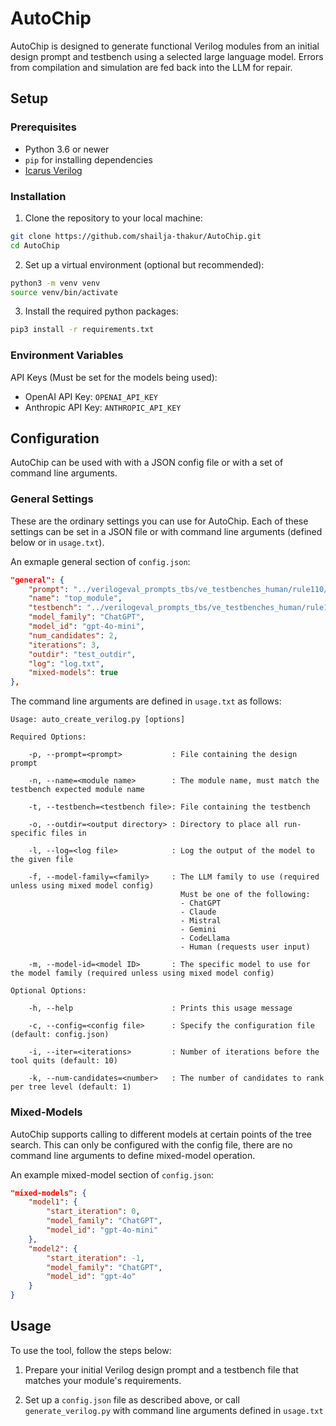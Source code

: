 # AutoChip

AutoChip is designed to generate functional Verilog modules from an initial design prompt and testbench using a selected large language model. Errors from compilation and simulation are fed back into the LLM for repair.

## Setup

### Prerequisites

- Python 3.6 or newer
- `pip` for installing dependencies
- [Icarus Verilog](https://github.com/steveicarus/iverilog)

### Installation

1.  Clone the repository to your local machine:
```sh
git clone https://github.com/shailja-thakur/AutoChip.git
cd AutoChip
```
2.  Set up a virtual environment (optional but recommended):
```sh
python3 -m venv venv
source venv/bin/activate
```
3.  Install the required python packages:
```sh
pip3 install -r requirements.txt
```

### Environment Variables
API Keys (Must be set for the models being used):
 - OpenAI API Key: `OPENAI_API_KEY`
 - Anthropic API Key: `ANTHROPIC_API_KEY`

## Configuration
AutoChip can be used with with a JSON config file or with a set of command line arguments.

### General Settings
These are the ordinary settings you can use for AutoChip. Each of these settings can be set in a JSON file or with command line arguments (defined below or in `usage.txt`).

An exmaple general section of `config.json`:
```json
"general": {
    "prompt": "../verilogeval_prompts_tbs/ve_testbenches_human/rule110/rule110.sv",
    "name": "top_module",
    "testbench": "../verilogeval_prompts_tbs/ve_testbenches_human/rule110/rule110_tb.sv",
    "model_family": "ChatGPT",
    "model_id": "gpt-4o-mini",
    "num_candidates": 2,
    "iterations": 3,
    "outdir": "test_outdir",
    "log": "log.txt",
    "mixed-models": true
},
```
The command line arguments are defined in `usage.txt` as follows:
```
Usage: auto_create_verilog.py [options]

Required Options:

    -p, --prompt=<prompt>           : File containing the design prompt

    -n, --name=<module name>        : The module name, must match the testbench expected module name

    -t, --testbench=<testbench file>: File containing the testbench

    -o, --outdir=<output directory> : Directory to place all run-specific files in

    -l, --log=<log file>            : Log the output of the model to the given file

    -f, --model-family=<family>     : The LLM family to use (required unless using mixed model config)
                                      Must be one of the following:
                                      - ChatGPT
                                      - Claude
                                      - Mistral
                                      - Gemini
                                      - CodeLlama
                                      - Human (requests user input)

    -m, --model-id=<model ID>       : The specific model to use for the model family (required unless using mixed model config)

Optional Options:

    -h, --help                      : Prints this usage message

    -c, --config=<config file>      : Specify the configuration file (default: config.json)

    -i, --iter=<iterations>         : Number of iterations before the tool quits (default: 10)

    -k, --num-candidates=<number>   : The number of candidates to rank per tree level (default: 1)
```

### Mixed-Models
AutoChip supports calling to different models at certain points of the tree search. This can only be configured with the config file, there are no command line arguments to define mixed-model operation.

An example mixed-model section of `config.json`:
```json
"mixed-models": {
    "model1": {
        "start_iteration": 0,
        "model_family": "ChatGPT",
        "model_id": "gpt-4o-mini"
    },
    "model2": {
        "start_iteration": -1,
        "model_family": "ChatGPT",
        "model_id": "gpt-4o"
    }
}
```

## Usage
To use the tool, follow the steps below:

1. Prepare your initial Verilog design prompt and a testbench file that matches your module's requirements.

2. Set up a `config.json` file as described above, or call `generate_verilog.py` with command line arguments defined in `usage.txt`
